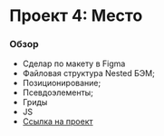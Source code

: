 # Проект 4: Место

### Обзор

* Сделар по макету в Figma
* Файловая структура Nested БЭМ;
* Позиционирование;
* Псевдоэлементы;
* Гриды
* JS
* [Ссылка на проект](https://gulllak.github.io/mesto/)
